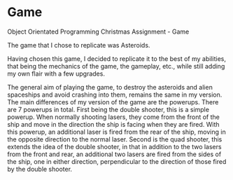 # Game
Object Orientated Programming Christmas Assignment - Game

The game that I chose to replicate was Asteroids.

Having chosen this game, I decided to replicate it to the best of my abilities, that being the mechanics of the game, the gameplay, etc., while still adding my own flair with a few upgrades.

The general aim of playing the game, to destroy the asteroids and alien spaceships and avoid crashing into them, remains the same in my version.
The main differences of my version of the game are the powerups. There are 7 powerups in total.
First being the double shooter, this is a simple powerup. When normally shooting lasers, they come from the front of the ship and move in the direction the ship is facing when they are fired. With this powerup, an additional laser is fired from the rear of the ship, moving in the opposite direction to the normal laser.
Second is the quad shooter, this extends the idea of the double shooter, in that in addition to the two lasers from the front and rear, an additional two lasers are fired from the sides of the ship, one in either direction, perpendicular to the direction of those fired by the double shooter.
